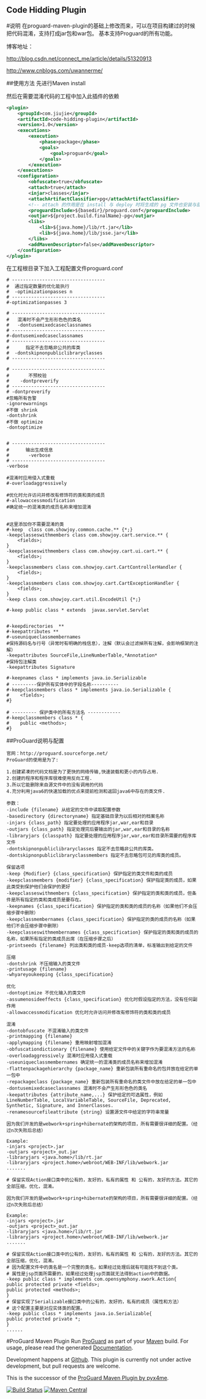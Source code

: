 Code Hidding Plugin
---------------------
#说明
在proguard-maven-plugin的基础上修改而来，可以在项目构建过的时候把代码混淆，支持打成jar包和war包。
基本支持Proguard的所有功能。

博客地址：

http://blog.csdn.net/connect_me/article/details/51320913

http://www.cnblogs.com/uwannerme/

##使用方法
先进行Maven install

然后在需要混淆代码的工程中加入此插件的依赖
```xml
<plugin>
	<groupId>com.jiujie</groupId>
	<artifactId>code-hidding-plugin</artifactId>
	<version>1.0</version>
	<executions>
		<execution>
			<phase>package</phase>
			<goals>
				<goal>proguard</goal>
			</goals>
		</execution>
	</executions>
	<configuration>
		<obfuscate>true</obfuscate>
		<attach>true</attach>
		<injar>classes</injar>
		<attachArtifactClassifier>pg</attachArtifactClassifier>
		<!-- attach 的作用是在 install 与 deploy 时将生成的 pg 文件也安装与部署-->
		<proguardInclude>${basedir}/proguard.conf</proguardInclude>
		<outjar>${project.build.finalName}-pg</outjar>
		<libs>
			<lib>${java.home}/lib/rt.jar</lib>
			<lib>${java.home}/lib/jsse.jar</lib>
		</libs>
		<addMavenDescriptor>false</addMavenDescriptor>
	</configuration>
</plugin>
```
在工程根目录下加入工程配置文件proguard.conf
```properties
# ----------------------------------  
#  通过指定数量的优化能执行  
#  -optimizationpasses n  
# ----------------------------------  
#-optimizationpasses 3  
  
# ----------------------------------  
#   混淆时不会产生形形色色的类名   
#   -dontusemixedcaseclassnames  
# ----------------------------------  
#-dontusemixedcaseclassnames
# ----------------------------------  
#      指定不去忽略非公共的库类  
#  -dontskipnonpubliclibraryclasses  
# ----------------------------------  
  
# ----------------------------------  
#       不预校验  
#    -dontpreverify  
# ----------------------------------  
# -dontpreverify  
#忽略所有告警
-ignorewarnings
#不做 shrink
-dontshrink
#不做 optimize
-dontoptimize


# ----------------------------------  
#      输出生成信息  
#       -verbose  
# ----------------------------------  
-verbose  
  
#混淆时应用侵入式重载   
#-overloadaggressively   
   
#优化时允许访问并修改有修饰符的类和类的成员   
#-allowaccessmodification  
#确定统一的混淆类的成员名称来增加混淆   
  
  
#这里添加你不需要混淆的类  
#-keep  class com.showjoy.common.cache.** {*;}   
-keepclasseswithmembers class com.showjoy.cart.service.** {  
    <fields>;  
}  
-keepclasseswithmembers class com.showjoy.cart.ui.cart.** {  
    <fields>;  
}  
-keepclassmembers class com.showjoy.cart.CartControllerHandler {  
    <fields>;  
}  
-keepclassmembers class com.showjoy.cart.CartExceptionHandler {  
    <fields>;  
}  
-keep class com.showjoy.cart.util.EncodeUtil {*;}   

#-keep public class * extends  javax.servlet.Servlet  


#-keepdirectories  **  
#-keepattributes **  
#-useuniqueclassmembernames  
#保持源码名与行号（异常时有明确的栈信息），注解（默认会过滤掉所有注解，会影响框架的注解）
-keepattributes SourceFile,LineNumberTable,*Annotation*
#保持包注解类
-keepattributes Signature

#-keepnames class * implements java.io.Serializable  
# ---------保护所有实体中的字段名称----------  
#-keepclassmembers class * implements java.io.Serializable {  
#    <fields>;  
#}  
  
# --------- 保护类中的所有方法名 ------------  
#-keepclassmembers class * {  
#    public <methods>;  
#}  
```
##ProGuard说明与配置
```comment
官网：http://proguard.sourceforge.net/
ProGuard的使用是为了:

1.创建紧凑的代码文档是为了更快的网络传输,快速装载和更小的内存占用.
2.创建的程序和程序库很难使用反向工程.
3.所以它能删除来自源文件中的没有调用的代码
4.充分利用java6的快速加载的优点来提前检测和返回java6中存在的类文件.

参数：
-include {filename} 从给定的文件中读取配置参数
-basedirectory {directoryname} 指定基础目录为以后相对的档案名称
-injars {class_path} 指定要处理的应用程序jar,war,ear和目录
-outjars {class_path} 指定处理完后要输出的jar,war,ear和目录的名称
-libraryjars {classpath} 指定要处理的应用程序jar,war,ear和目录所需要的程序库文件
-dontskipnonpubliclibraryclasses 指定不去忽略非公共的库类。
-dontskipnonpubliclibraryclassmembers 指定不去忽略包可见的库类的成员。

保留选项
-keep {Modifier} {class_specification} 保护指定的类文件和类的成员
-keepclassmembers {modifier} {class_specification} 保护指定类的成员，如果此类受到保护他们会保护的更好
-keepclasseswithmembers {class_specification} 保护指定的类和类的成员，但条件是所有指定的类和类成员是要存在。
-keepnames {class_specification} 保护指定的类和类的成员的名称（如果他们不会压缩步骤中删除）
-keepclassmembernames {class_specification} 保护指定的类的成员的名称（如果他们不会压缩步骤中删除）
-keepclasseswithmembernames {class_specification} 保护指定的类和类的成员的名称，如果所有指定的类成员出席（在压缩步骤之后）
-printseeds {filename} 列出类和类的成员-keep选项的清单，标准输出到给定的文件

压缩
-dontshrink 不压缩输入的类文件
-printusage {filename}
-whyareyoukeeping {class_specification}

优化
-dontoptimize 不优化输入的类文件
-assumenosideeffects {class_specification} 优化时假设指定的方法，没有任何副作用
-allowaccessmodification 优化时允许访问并修改有修饰符的类和类的成员

混淆
-dontobfuscate 不混淆输入的类文件
-printmapping {filename}
-applymapping {filename} 重用映射增加混淆
-obfuscationdictionary {filename} 使用给定文件中的关键字作为要混淆方法的名称
-overloadaggressively 混淆时应用侵入式重载
-useuniqueclassmembernames 确定统一的混淆类的成员名称来增加混淆
-flattenpackagehierarchy {package_name} 重新包装所有重命名的包并放在给定的单一包中
-repackageclass {package_name} 重新包装所有重命名的类文件中放在给定的单一包中
-dontusemixedcaseclassnames 混淆时不会产生形形色色的类名
-keepattributes {attribute_name,...} 保护给定的可选属性，例如LineNumberTable, LocalVariableTable, SourceFile, Deprecated, Synthetic, Signature, and InnerClasses.
-renamesourcefileattribute {string} 设置源文件中给定的字符串常量

因为我们开发的是webwork+spring+hibernate的架构的项目，所有需要很详细的配置。（经过n次失败后总结）

Example:
-injars <project>.jar
-outjars <project>_out.jar
-libraryjars <java.home>/lib/rt.jar
-libraryjars <project.home>/webroot/WEB-INF/lib/webwork.jar
.......

# 保留实现Action接口类中的公有的，友好的，私有的属性 和 公有的，友好的方法。其它的全部压缩，优化，混淆。

因为我们开发的是webwork+spring+hibernate的架构的项目，所有需要很详细的配置。（经过n次失败后总结）

Example:
-injars <project>.jar
-outjars <project>_out.jar
-libraryjars <java.home>/lib/rt.jar
-libraryjars <project.home>/webroot/WEB-INF/lib/webwork.jar
.......

# 保留实现Action接口类中的公有的，友好的，私有的属性 和 公有的，友好的方法。其它的全部压缩，优化，混淆。
# 因为配置文件中的类名是一个完整的类名，如果经过处理后就有可能找不到这个类。
# 属性是jsp页面所需要的，如果经过处理jsp页面就无法得到action中的数据。
-keep public class * implements com.opensymphony.xwork.Action{
public protected private <fields>;
public protected <methods>;
}
# 保留实现了Serializable接口类中的公有的，友好的，私有的成员（属性和方法）
# 这个配置主要是对应实体类的配置。
-keep public class * implements java.io.Serializable{
public protected private *;
}
......
```

#ProGuard Maven Plugin
Run [ProGuard] as part of your [Maven] build. For usage, please read the
generated [Documentation](http://wvengen.github.io/proguard-maven-plugin/).

Development happens at [Github](https://github.com/wvengen/proguard-maven-plugin).
This plugin is currently not under active development, but pull requests are
welcome.

This is the successor of the [ProGuard Maven Plugin by pyx4me](http://pyx4me.com/pyx4me-maven-plugins/proguard-maven-plugin/).


[![Build Status](https://travis-ci.org/wvengen/proguard-maven-plugin.svg?branch=master)](https://travis-ci.org/wvengen/proguard-maven-plugin)
[![Maven Central](https://maven-badges.herokuapp.com/maven-central/com.github.wvengen/proguard-maven-plugin/badge.svg)](https://maven-badges.herokuapp.com/maven-central/com.github.wvengen/proguard-maven-plugin)


[ProGuard]: http://proguard.sourceforge.net/
[Maven]: http://apache.maven.org/
